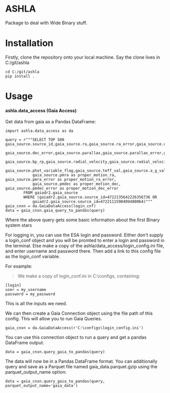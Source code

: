 # ASHLA #

Package to deal with Wide Binary stuff.

# Installation #

Firstly, clone the repository onto your local machine. Say the clone lives in
 C:/git/ashla
 
    cd C:/git/ashla
    pip install .

# Usage #

#### ashla.data_access (Gaia Access)

Get data from gaia as a Pandas DataFrame:

    import ashla.data_access as da
    
    query = r"""SELECT TOP 500 gaia_source.source_id,gaia_source.ra,gaia_source.ra_error,gaia_source.dec,
                gaia_source.dec_error,gaia_source.parallax,gaia_source.parallax_error,gaia_source.phot_g_mean_mag,
                gaia_source.bp_rp,gaia_source.radial_velocity,gaia_source.radial_velocity_error,
                gaia_source.phot_variable_flag,gaia_source.teff_val,gaia_source.a_g_val,
                gaia_source.pmra as proper_motion_ra, gaia_source.pmra_error as proper_motion_ra_error, 
                gaia_source.pmdec as proper_motion_dec, gaia_source.pmdec_error as proper_motion_dec_error
            FROM gaiadr2.gaia_source 
            WHERE (gaiadr2.gaia_source.source_id=4722135642226356736 OR 
                gaiadr2.gaia_source.source_id=4722111590409480064)"""
    gaia_cnxn = da.GaiaDataAccess(login_cnf)
    data = gaia_cnxn.gaia_query_to_pandas(query)

Where the above query gets some basic information about the first 
Binary system stars


For logging in, you can use the ESA login and password. Either 
don't supply a login_conf object and you will be promted to enter 
a login and password in the terminal. Else make a copy of the ashla/data_access/login_config.ini 
file, and enter username and password there. Then add a link to this config file as the 
login_conf variable. 

For example:

> We make a copy of login_conf.ini in C:\configs, containing:

    [login]
    user = my_username
    password = my_password
    
This is all the inputs we need. 

We can then create a Gaia Connection object using the file path of this config. 
This will allow you to run Gaia Queries.

    gaia_cnxn = da.GaiaDataAccess(r'C:\configs\login_config.ini')
    
You can use this connection object to run a query and get a pandas DataFrame output.
    
    data = gaia_cnxn.query_gaia_to_pandas(query)

The data will now be in a Pandas DataFrame format. You can additionally query
and save as a Parquet file named gaia_data.parquet.gzip using the parquet_output_name option:

    data = gaia_cnxn.query_gaia_to_pandas(query, parquet_output_name='gaia_data')
    


    